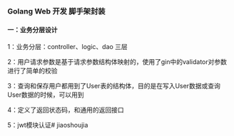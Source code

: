 ### Golang Web 开发 脚手架封装


#### 一：业务分层设计

1：业务分层：controller、logic、dao 三层

2：用户请求参数是基于请求参数结构体映射的，使用了gin中的validator对参数进行了简单的校验

3：查询和保存用户都用到了User表的结构体，目的是在写入User数据或查询User数据的时候，可以用到

4：定义了返回状态码，和通用的返回接口

5：jwt模块认证# jiaoshoujia
